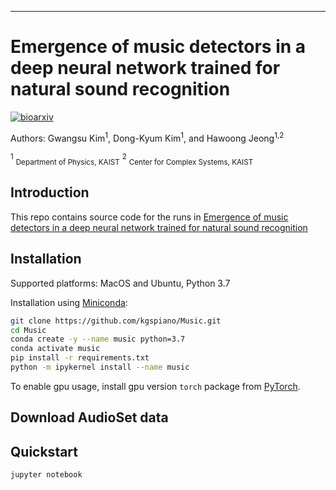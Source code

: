 
---
# Emergence of music detectors in a deep neural network trained for natural sound recognition

[![bioarxiv](http://img.shields.io/badge/DOI-10.1101/2021.10.27.466049-B31B1B.svg)](https://doi.org/10.1101/2021.10.27.466049)

Authors: Gwangsu Kim<sup>1</sup>, Dong-Kyum Kim<sup>1</sup>, and Hawoong Jeong<sup>1,2</sup><br>

<sup>1</sup> <sub>Department of Physics, KAIST</sub>
<sup>2</sup> <sub>Center for Complex Systems, KAIST</sub>

## Introduction

This repo contains source code for the runs in [Emergence of music detectors in a deep neural network trained for natural sound recognition](https://doi.org/10.1101/2021.10.27.466049)

## Installation

Supported platforms: MacOS and Ubuntu, Python 3.7

Installation using [Miniconda](https://docs.conda.io/projects/continuumio-conda/en/latest/user-guide/install/index.html):

```bash
git clone https://github.com/kgspiano/Music.git
cd Music
conda create -y --name music python=3.7
conda activate music
pip install -r requirements.txt
python -m ipykernel install --name music
```

To enable gpu usage, install gpu version `torch` package from [PyTorch](https://pytorch.org).  

## Download AudioSet data

## Quickstart

```bash
jupyter notebook
```
